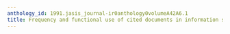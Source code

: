 ```yaml
---
anthology_id: 1991.jasis_journal-ir0anthology0volumeA42A6.1
title: Frequency and functional use of cited documents in information science
---
```

